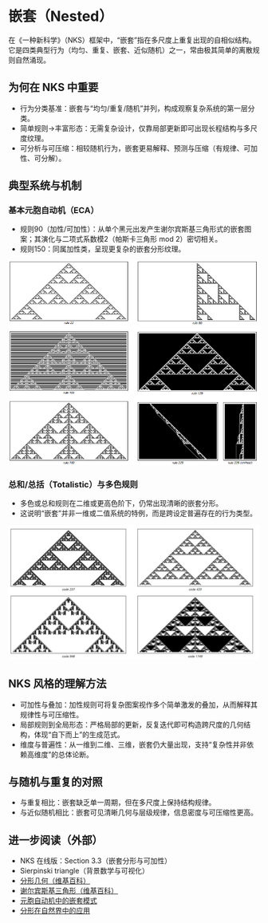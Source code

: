 # 嵌套（Nested）

在《一种新科学》（NKS）框架中，“嵌套”指在多尺度上重复出现的自相似结构。它是四类典型行为（均匀、重复、嵌套、近似随机）之一，常由极其简单的离散规则自然涌现。

## 为何在 NKS 中重要
- 行为分类基准：嵌套与“均匀/重复/随机”并列，构成观察复杂系统的第一层分类。
- 简单规则→丰富形态：无需复杂设计，仅靠局部更新即可出现长程结构与多尺度纹理。
- 可分析与可压缩：相较随机行为，嵌套更易解释、预测与压缩（有规律、可加性、可分解）。

## 典型系统与机制

### 基本元胞自动机（ECA）
- 规则90（加性/可加性）：从单个黑元出发产生谢尔宾斯基三角形式的嵌套图案；其演化与二项式系数模2（帕斯卡三角形 mod 2）密切相关。
- 规则150：同属加性类，呈现更复杂的嵌套分形纹理。

![加性规则的嵌套分形](../../images/chapter3/p58.png)

### 总和/总括（Totalistic）与多色规则
- 多色或总和规则在二维或更高色阶下，仍常出现清晰的嵌套分形。
- 这说明“嵌套”并非一维或二值系统的特例，而是跨设定普遍存在的行为类型。

![多色总和规则下的嵌套](../../images/chapter3/p63_2.png)

## NKS 风格的理解方法
- 可加性与叠加：加性规则可将复杂图案视作多个简单激发的叠加，从而解释其规律性与可压缩性。
- 局部规则到全局形态：严格局部的更新，反复迭代即可构造跨尺度的几何结构，体现“自下而上”的生成范式。
- 维度与普遍性：从一维到二维、三维，嵌套仍大量出现，支持“复杂性并非依赖高维度”的总体论断。

## 与随机与重复的对照
- 与重复相比：嵌套缺乏单一周期，但在多尺度上保持结构规律。
- 与近似随机相比：嵌套可见清晰几何与层级规律，信息密度与可压缩性更高。

## 进一步阅读（外部）
- NKS 在线版：Section 3.3（嵌套分形与可加性）
- Sierpinski triangle（背景数学与可视化）
- [分形几何（维基百科）](https://en.wikipedia.org/wiki/Fractal)
- [谢尔宾斯基三角形（维基百科）](https://en.wikipedia.org/wiki/Sierpinski_triangle)
- [元胞自动机中的嵌套模式](https://www.wolframscience.com/nksonline/section-3.3)
- [分形在自然界中的应用](https://en.wikipedia.org/wiki/Factals_in_nature)
